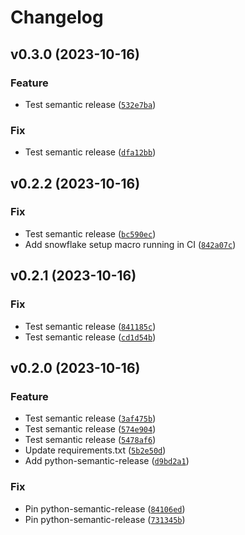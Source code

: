 # Changelog

<!--next-version-placeholder-->

## v0.3.0 (2023-10-16)

### Feature

* Test semantic release ([`532e7ba`](https://github.com/gbourniq/dbt-fundamentals/commit/532e7ba11e3821d4c8559fbabd8e419f5d0d0538))

### Fix

* Test semantic release ([`dfa12bb`](https://github.com/gbourniq/dbt-fundamentals/commit/dfa12bb70ff08233d82a46d5dc506068c31e45f4))

## v0.2.2 (2023-10-16)

### Fix

* Test semantic release ([`bc590ec`](https://github.com/gbourniq/dbt-fundamentals/commit/bc590ecfc46d8e9b31d48d7b97eebef796312276))
* Add snowflake setup macro running in CI ([`842a07c`](https://github.com/gbourniq/dbt-fundamentals/commit/842a07ce290d8a7ead96e47894cd535ae9759bd8))

## v0.2.1 (2023-10-16)

### Fix

* Test semantic release ([`841185c`](https://github.com/gbourniq/dbt-fundamentals/commit/841185cf652c14df8f32f7cd560660fdfb7b316c))
* Test semantic release ([`cd1d54b`](https://github.com/gbourniq/dbt-fundamentals/commit/cd1d54b2e636cfce4e48373a4306aa2566631592))

## v0.2.0 (2023-10-16)

### Feature

* Test semantic release ([`3af475b`](https://github.com/gbourniq/dbt-fundamentals/commit/3af475b3b81d1277b7a87fe795bba8bcbed4ab1f))
* Test semantic release ([`574e904`](https://github.com/gbourniq/dbt-fundamentals/commit/574e904c8b4212fd89c1bd24a38087c939a6d853))
* Test semantic release ([`5478af6`](https://github.com/gbourniq/dbt-fundamentals/commit/5478af638541ed5d045f812a360a26f5ad66b44f))
* Update requirements.txt ([`5b2e50d`](https://github.com/gbourniq/dbt-fundamentals/commit/5b2e50d7e0d5e8d3977f8b9038dbf5a772900189))
* Add python-semantic-release ([`d9bd2a1`](https://github.com/gbourniq/dbt-fundamentals/commit/d9bd2a1bdd8b36cd1b243d220145c8e040bcaa39))

### Fix

* Pin python-semantic-release ([`84106ed`](https://github.com/gbourniq/dbt-fundamentals/commit/84106eda59f0ec0eff87592f99dfb997e9e8d429))
* Pin python-semantic-release ([`731345b`](https://github.com/gbourniq/dbt-fundamentals/commit/731345b62601cbf925d4f672defcbd75ac46acb6))
